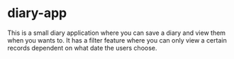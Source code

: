 # diary-app
This is a small diary application where you can save a diary and view them when you wants to. It has a filter feature where you can only view a certain records dependent on what date the users choose.
